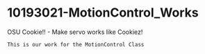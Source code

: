 10193021-MotionControl_Works
============================


OSU Cookie!! - Make servo works like Cookiez!


	This is our work for the MotionControl Class
